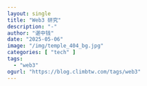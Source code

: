 ```yaml
---
layout: single
title: "Web3 研究"
description: "-"
author: "谌中钱"
date: "2025-05-06"
image: "/img/temple_404_bg.jpg"
categories: [ "tech" ]
tags:
  - "web3"
ogurl: "https://blog.climbtw.com/tags/web3"
---
```


<br />
<br />

<!-- @import "[TOC]" {cmd="toc" depthFrom=1 depthTo=6} -->

<!-- code_chunk_output -->



<!-- /code_chunk_output -->
